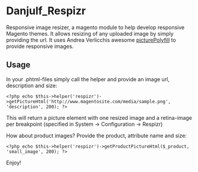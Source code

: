 Danjulf_Respizr
===============
Responsive image resizer, a magento module to help develop responsive Magento themes. It allows resizing of any uploaded image by simply providing the url. It uses Andrea Verlicchis awesome [picturePolyfill](https://github.com/verlok/picturePolyfill) to provide responsive images.

Usage
-----
In your .phtml-files simply call the helper and provide an image url, description and size:
```
<?php echo $this->helper('respizr')->getPictureHtml('http://www.magentosite.com/media/sample.png', 'description', 200); ?>
```

This will return a picture element with one resized image and a retina-image per breakpoint (specified in System -> Configuration -> Respizr)

How about product images? Provide the product, attribute name and size:
```
<?php echo $this->helper('respizr')->getProductPictureHtml($_product, 'small_image', 200); ?>
```

Enjoy!